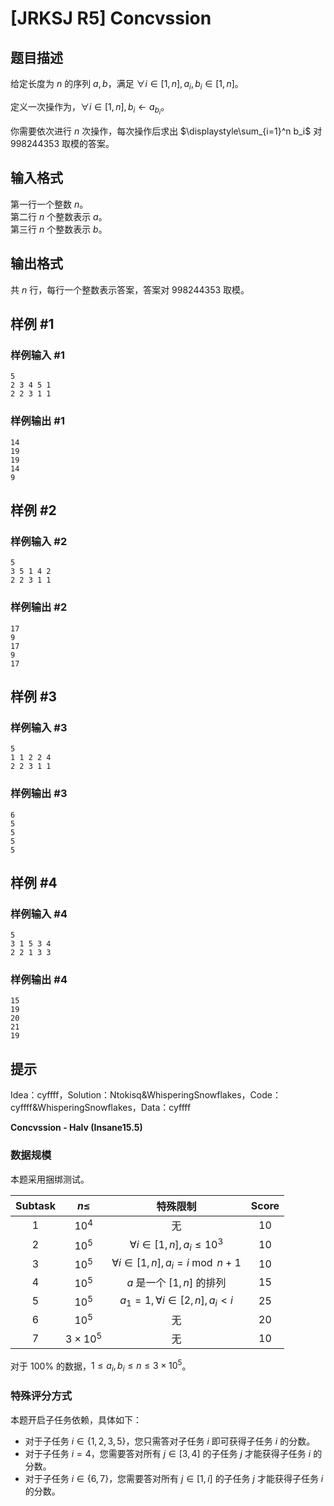 # [JRKSJ R5] Concvssion

## 题目描述

给定长度为 $n$ 的序列 $a,b$，满足 $\forall i\in[1,n],a_i,b_i\in[1,n]$。

定义一次操作为，$\forall i\in[1,n],b_i\gets a_{b_i}$。

你需要依次进行 $n$ 次操作，每次操作后求出 $\displaystyle\sum_{i=1}^n b_i$ 对 $998244353$ 取模的答案。

## 输入格式

第一行一个整数 $n$。\
第二行 $n$ 个整数表示 $a$。\
第三行 $n$ 个整数表示 $b$。

## 输出格式

共 $n$ 行，每行一个整数表示答案，答案对 $998244353$ 取模。

## 样例 #1

### 样例输入 #1
```
5
2 3 4 5 1
2 2 3 1 1
```

### 样例输出 #1

```
14
19
19
14
9
```

## 样例 #2

### 样例输入 #2
```
5
3 5 1 4 2
2 2 3 1 1
```

### 样例输出 #2

```
17
9
17
9
17
```

## 样例 #3

### 样例输入 #3
```
5
1 1 2 2 4
2 2 3 1 1
```

### 样例输出 #3

```
6
5
5
5
5
```

## 样例 #4

### 样例输入 #4
```
5
3 1 5 3 4
2 2 1 3 3
```

### 样例输出 #4

```
15
19
20
21
19
```

## 提示

Idea：cyffff，Solution：Ntokisq&WhisperingSnowflakes，Code：cyffff&WhisperingSnowflakes，Data：cyffff

**Concvssion - Halv (Insane15.5)**
### 数据规模
本题采用捆绑测试。

| $\text{Subtask}$ | $n\le$ | 特殊限制 | $\text{Score}$ |
| :----------: | :----------: | :----------: | :----------: |
| $1$ | $10^4$ | 无 | $10$ |
| $2$ | $10^5$ | $\forall i\in[1,n],a_i\le10^3$ | $10$ |
| $3$ | $10^5$ | $\forall i\in[1,n],a_i=i\bmod n+1$ | $10$ |
| $4$ | $10^5$ | $a$ 是一个 $[1,n]$ 的排列 | $15$ |
| $5$ | $10^5$ | $a_1=1,\forall i\in[2,n],a_i< i$ | $25$ |
| $6$ | $10^5$ | 无 | $20$ |
| $7$ | $3\times10^5$ | 无 | $10$ |

对于 $100\%$ 的数据，$1\le a_i,b_i\le n\le 3\times10^5$。
### 特殊评分方式
本题开启子任务依赖，具体如下：
- 对于子任务 $i\in\{1,2,3,5\}$，您只需答对子任务 $i$ 即可获得子任务 $i$ 的分数。
- 对于子任务 $i=4$，您需要答对所有 $j\in[3,4]$ 的子任务 $j$ 才能获得子任务 $i$ 的分数。
- 对于子任务 $i\in\{6,7\}$，您需要答对所有 $j\in[1,i]$ 的子任务 $j$ 才能获得子任务 $i$ 的分数。
